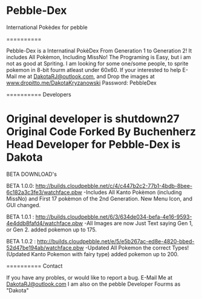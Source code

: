 Pebble-Dex
==========

International Pokèdex for pebble

==========

Pebble-Dex is a Internatinal PokèDex From Generation 1 to Generation 2!
It includes All Pokèmon, Including MissNo!
The Programing is Easy, but i am not as good at Spriting. I am looking for some one/some people, to sprite pokemon in 8-bit fourm atleast under 60x60. If your interested to help E-Mail me at DakotaRJ@outlook.com, and Drop the images at www.dropitto.me/DakotaKryzanowski Password: PebbleDex

==========
Developers

Original developer is shutdown27
Original Code Forked By Buchenherz 
Head Developer for Pebble-Dex is Dakota
==========
BETA DOWNLOAD's

BETA 1.0.0: http://builds.cloudpebble.net/c/4/c447b2c2-77b1-4bdb-8bee-6c182a3c3fe3/watchface.pbw
-Includes All Kanto Pokèmon (including MissNo) and First 17 pokèmon of the 2nd Generation.
New Menu Icon, and GUI changed.

BETA 1.0.1 : http://builds.cloudpebble.net/6/3/634de034-befa-4e16-9593-4e4ddb8fafd4/watchface.pbw
-All Images are now Just Text saying Gen 1, or Gen 2. added pokemon up to 175.

BETA 1.0.2 : http://builds.cloudpebble.net/e/5/e5b267ac-ed8e-4820-bbed-52d47be194ab/watchface.pbw
-Updated All Pokemon the correct Types! (Updated Kanto Pokemon with fairy type) added pokemon up to 200.

==========
Contact

If you have any probles, or would like to report a bug. E-Mail Me at DakotaRJ@outlook.com
I am also on the pebble Developer Fourms as "Dakota"
